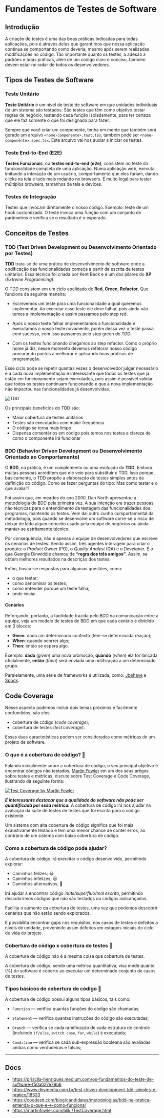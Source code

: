 # Fundamentos de Testes de Software

## Introdução

A criação de testes é uma das boas práticas indicadas para todas aplicações, pois é através deles que garantimos que nossa aplicação continua se comportando como deveria, mesmo após serem realizadas modificações no código. Tão importante quanto os testes, a adesão a padrões e boas práticas, além de um código claro e conciso, também devem estar no radar de todos os desenvolvedores.

## Tipos de Testes de Software

### Teste Unitário

**Teste Unitário** é um nível de teste de software em que unidades individuais de um sistema são testados. São testes que têm como objetivo testar regras de negócio, testando cada função isoladamente, para ter certeza que ele faz somente o que foi designado para fazer.

Sempre que você criar um componente, tenha em mente que também será gerado um arquivo `<nome-componente>.test.tsx`, também pode ser `<nome-componente>.spec.tsx`. Este arquivo vai nos auxiar a iniciar os testes.

### Teste End-to-End (E2E)

**Testes Funcionais**, ou **testes end-to-end (e2e)**, consistem no teste da funcionalidade completa de uma aplicação. Numa aplicação web, executa imitando a interação de um usuário, comportamento que eles fariam, dando clicks na tela e tudo mais rodando no browsers. É muito legal para testar múltiplos browsers, tamanhos de tela e devices.

### Testes de Integração

Testes que invocam diretamente o nosso código. Exemplo: teste de um hook customizado. O teste invoca uma função com um conjunto de parâmetros e verifica se o resultado é o esperado.

## Conceitos de Testes

### TDD (Test Driven Development ou Desenvolvimento Orientado por Testes)

**TDD** trata-se de uma prática de desenvolvimento de software onde a codificação das funcionalidades começa a partir da escrita de testes unitários. Essa técnica foi criada por Kent Beck e é um dos pilares do **XP** (*Extreme Programming*).

O TDD consistem em um ciclo apelidado de **Red**, **Green**, **Refactor**. Que funciona da seguinte maneira:

- Escrevemos um teste para uma funcionalidade a qual queremos implementar. Ao executar esse teste ele deve falhar, pois ainda não temos a implementação e assim passamos pelo step red.

- Após o nosso teste falhar implementamos a funcionalidade e executamos o nosso teste novamente, porém dessa vez o teste passa com sucesso, com isso passamos pelo step green do TDD.

- Com os testes funcionando chegamos ao step refactor. Como o próprio nome já diz, nesse momento devemos refatorar nosso código procurando pontos a melhorar e aplicando boas práticas de programação.

Esse ciclo pode se repetir quantas vezes o desenvolvedor julgar necessário e a cada nova implementação é interessante que todos os testes que já estão em funcionamento sejam executados, pois assim é possível validar que todos os testes continuam funcionando e que a nova implementação não impactou nas funcionalidades já desenvolvidas.

![TDD](https://res.cloudinary.com/practicaldev/image/fetch/s--b9FjzOmj--/c_limit%2Cf_auto%2Cfl_progressive%2Cq_66%2Cw_880/https://dev-to-uploads.s3.amazonaws.com/uploads/articles/5ryscmqtvkgmbh6ihg3k.gif)

Os principais benefícios do TDD são:

- Maior cobertura de testes unitários
- Testes são executados com maior frequência
- O código se torna mais limpo
- Dispensa comentários em código pois temos nos testes a clareza de como o componente irá funcionar

### BDD (Behavior Driven Development ou Desenvolvimento Orientado ao Comportamento)

O **BDD**, na prática, é um complemento ou uma evolução do **TDD**. Embora muitas pessoas acreditem que ele veio para substituir o TDD. Isso porque, basicamente, o TDD propõe a elaboração de testes simples antes da definição do código. Como se fazer perguntas do tipo: Mas como testar e o que avaliar?

Foi assim que, em meados do ano 2000, Dan North apresentou a metodologia do BDD pela primeira vez. A sua intenção era trazer pessoas não técnicas para o entendimento da testagem das funcionalidades dos programas, mantendo os testes. Vem daí outro cunho comportamental da metodologia, pois quando se desenvolve um software corre-se o risco de deixar de lado algum conceito usado pela equipe de negócios ou ainda manter-se estritamente técnico.

Por consequência, não é apenas a equipe de desenvolvedores que escreve os cenários de testes. Sendo assim, três agentes interagem para criar o produto: o *Product Owner* (PO), o *Quality Analyst* (QA) e o *Developer*. É o que Georgie Dinwiddie chamou de **“regra dos três amigos”**. Assim, se obtém melhores resultados na descrição dos testes.

Enfim, busca-se respostas para algumas questões, como:

- o que testar;
- como denominar os testes;
- como entender porque um teste falha;
- onde iniciar.

#### Cenários

Reforçando, portanto, a facilidade trazida pelo BDD na comunicação entre a equipe, veja um modelo de testes do BDD em que cada cenário é dividido em 3 blocos:

- **Given**: dado um determinado contexto (tem-se determinada reação);
- **When**: quando ocorrer algo;
- **Then**: então se espera algo.

Exemplo: **dada** (*given*) uma nova promoção, **quando** (*when*) ela for lançada oficialmente, **então** (*then*) será enviada uma notificação a um determinado grupo.

Paralelamente, uma série de frameworks é utilizada, como: [Jbehave](https://jbehave.org/) e [Spock](https://spockframework.org/).

## Code Coverage

Nesse aspecto podemos incluir dois temas próximos e facilmente confundidos, são eles:

- cobertura de código (*code coverage*);
- cobertura de testes (*test coverage*).

Essas duas características podem ser consideradas como métricas de um projeto de software.

### O que é a cobertura de código? 🤔

Falando inicialmente sobre a cobertura de código, o seu principal objetivo é encontrar códigos não testados. [Martin Fowler](https://martinfowler.com/) em um dos seus artigos sobre testes e métricas, discute sobre Test Coverage e Code Coverage, ilustrando da seguinte forma:

[![Test Coverage by Martin Fowler](https://miro.medium.com/v2/resize:fit:640/format:webp/1*vGhUwssoIgs2W0MoiQm2hg.png)](https://www.martinfowler.com/bliki/TestCoverage.html)

***É interessante destacar que a qualidade do software não pode ser quantificada por essa métrica.*** A cobertura de código irá nos ajudar na avaliação da suíte de testes de testes que foi escrita para o código existente.

Um sistema com alta cobertura de código significa que foi mais exaustivamente testado e tem uma menor chance de conter erros, ao contrário de um sistema com baixa cobertura de código.

### Como a cobertura de código pode ajudar?

A cobertura de código irá exercitar o código desenvolvido, permitindo explorar:

- Caminhos felizes; 😀
- Caminhos infelizes; 😢
- Caminhos alternativos; 🤨

Irá ajudar a encontrar código _inútil/supérfluo/mal escrito_, permitindo descobrirmos códigos que não são testados ou códigos inalcançados.

Facilita o aumento da cobertura de testes, uma vez que podemos descobrir cenários que não estão sendo explorados.

E possibilita encontrar gaps nos requisitos, nos casos de testes e defeitos a níveis de unidade, prevenindo assim defeitos em estágios iniciais do ciclo de vida do projeto.

### Cobertura de código x cobertura de testes 🧐

A cobertura de código não é a mesma coisa que cobertura de testes.

A cobertura de código, sendo uma métrica quantitativa, visa medir quanto (%) do software é coberto ao executar um determinado conjunto de casos de testes.

### Tipos básicos de cobertura de código 📖

A cobertura de código possui alguns tipos básicos, tais como:

- `Function` — verifica quantas funções do código são chamadas;

- `Statement` — verifica quantas instruções do código são executadas;

- `Branch` — verifica se cada ramificação de cada estrutura de controle (incluindo `if/else`, `switch case`, `for`, `while`) é executada;

- `Condition` — verifica se cada sub-expressão booleana são avaliadas ambas como verdadeiras e falsas;

---

## Docs

- <https://priscila-henriques.medium.com/os-fundamentos-do-teste-de-software-f50a027e79b6>
- <https://www.devmedia.com.br/test-driven-development-tdd-simples-e-pratico/18533>
- <https://coodesh.com/blog/candidates/metodologias/bdd-na-pratica-entenda-o-que-e-e-como-funciona/>
- <https://martinfowler.com/bliki/TestCoverage.html>
